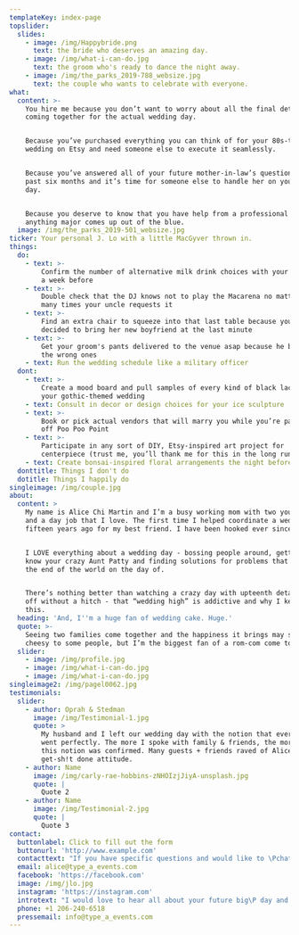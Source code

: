 ```yaml
---
templateKey: index-page
topslider:
  slides:
    - image: /img/Happybride.png
      text: the bride who deserves an amazing day.
    - image: /img/what-i-can-do.jpg
      text: the groom who's ready to dance the night away.
    - image: /img/the_parks_2019-788_websize.jpg
      text: the couple who wants to celebrate with everyone.
what:
  content: >-
    You hire me because you don’t want to worry about all the final details
    coming together for the actual wedding day.


    Because you’ve purchased everything you can think of for your 80s-themed
    wedding on Etsy and need someone else to execute it seamlessly.


    Because you’ve answered all of your future mother-in-law’s questions for the
    past six months and it’s time for someone else to handle her on your big
    day.


    Because you deserve to know that you have help from a professional in case
    anything major comes up out of the blue.
  image: /img/the_parks_2019-501_websize.jpg
ticker: Your personal J. Lo with a little MacGyver thrown in.
things:
  do:
    - text: >-
        Confirm the number of alternative milk drink choices with your bartender
        a week before
    - text: >-
        Double check that the DJ knows not to play the Macarena no matter how
        many times your uncle requests it
    - text: >-
        Find an extra chair to squeeze into that last table because your cousin
        decided to bring her new boyfriend at the last minute
    - text: >-
        Get your groom's pants delivered to the venue asap because he brought
        the wrong ones
    - text: Run the wedding schedule like a military officer
  dont:
    - text: >-
        Create a mood board and pull samples of every kind of black lace for
        your gothic-themed wedding
    - text: Consult in decor or design choices for your ice sculpture
    - text: >-
        Book or pick actual vendors that will marry you while you’re paragliding
        off Poo Poo Point
    - text: >-
        Participate in any sort of DIY, Etsy-inspired art project for
        centerpiece (trust me, you’ll thank me for this in the long run)
    - text: Create bonsai-inspired floral arrangements the night before
  donttitle: Things I don't do
  dotitle: Things I happily do
singleimage: /img/couple.jpg
about:
  content: >
    My name is Alice Chi Martin and I’m a busy working mom with two young kids
    and a day job that I love. The first time I helped coordinate a wedding was
    fifteen years ago for my best friend. I have been hooked ever since.


    I LOVE everything about a wedding day - bossing people around, getting to
    know your crazy Aunt Patty and finding solutions for problems that feel like
    the end of the world on the day of.


    There’s nothing better than watching a crazy day with upteenth details going
    off without a hitch - that “wedding high” is addictive and why I keep doing
    this.
  heading: 'And, I''m a huge fan of wedding cake. Huge.'
  quote: >-
    Seeing two families come together and the happiness it brings may sound
    cheesy to some people, but I’m the biggest fan of a rom-com come to life.
  slider:
    - image: /img/profile.jpg
    - image: /img/what-i-can-do.jpg
    - image: /img/what-i-can-do.jpg
singleimage2: /img/pagel0062.jpg
testimonials:
  slider:
    - author: Oprah & Stedman
      image: /img/Testimonial-1.jpg
      quote: >
        My husband and I left our wedding day with the notion that everything
        went perfectly. The more I spoke with family & friends, the more that
        this notion was confirmed. Many guests + friends raved of Alice and her
        get-sh!t done attitude.
    - author: Name
      image: /img/carly-rae-hobbins-zNHOIzjJiyA-unsplash.jpg
      quote: |
        Quote 2
    - author: Name
      image: /img/Testimonial-2.jpg
      quote: |
        Quote 3
contact:
  buttonlabel: Click to fill out the form
  buttonurl: 'http://www.example.com'
  contacttext: "If you have specific questions and would like to \Pchat please call or email me, thank you!"
  email: alice@type_a_events.com
  facebook: 'https://facebook.com'
  image: /img/jlo.jpg
  instagram: 'https://instagram.com'
  introtext: "I would love to hear all about your future big\P day and how I fit into the puzzle. Please fill out \Pthis tidy little form, so I can get as much\P information about your needs as possible."
  phone: +1 206-240-6518
  pressemail: info@type_a_events.com
---
```


